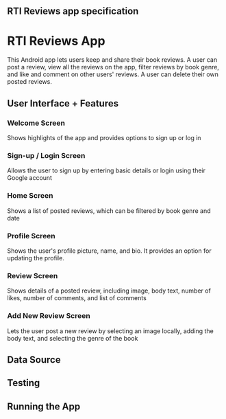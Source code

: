## RTI Reviews app specification 

# RTI Reviews App
This Android app lets users keep and share their book reviews. A user can post a review, view all the reviews on the app, filter reviews by book genre, and like and comment on other users' reviews. A user can delete their own posted reviews.

## User Interface + Features

### Welcome Screen
Shows highlights of the app and provides options to sign up or log in 

### Sign-up / Login Screen
Allows the user to sign up by entering basic details or login using their Google account

### Home Screen
Shows a list of posted reviews, which can be filtered by book genre and date

### Profile Screen
Shows the user's profile picture, name, and bio. It provides an option for updating the profile.

### Review Screen
Shows details of a posted review, including image, body text, number of likes, number of comments, and list of comments

### Add New Review Screen
Lets the user post a new review by selecting an image locally, adding the body text, and selecting the genre of the book

## Data Source

## Testing

## Running the App 
